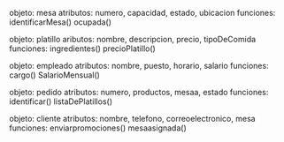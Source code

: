 objeto: mesa
            atributos: numero, capacidad, estado, ubicacion
            funciones: identificarMesa() ocupada()

objeto: platillo
            aributos: nombre, descripcion, precio, tipoDeComida
            funciones: ingredientes() precioPlatillo()

objeto: empleado
          atributos: nombre, puesto, horario, salario
          funciones:         cargo()           SalarioMensual()

objeto: pedido
          atributos: numero, productos, mesaa, estado
          funciones: identificar() listaDePlatillos()

objeto: cliente
          atributos: nombre, telefono, correoelectronico, mesa
          funciones: enviarpromociones() mesaasignada()

          
